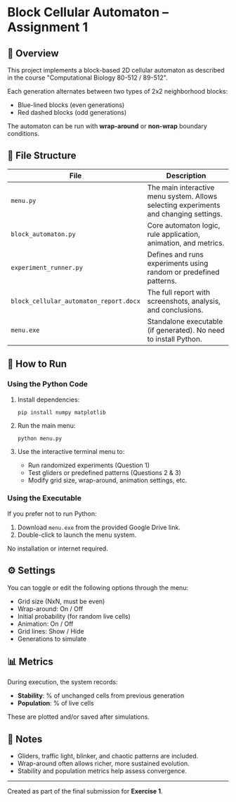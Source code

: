 # Block Cellular Automaton – Assignment 1

## 🧠 Overview

This project implements a block-based 2D cellular automaton as described in the course "Computational Biology 80-512 / 89-512".

Each generation alternates between two types of 2x2 neighborhood blocks:
- Blue-lined blocks (even generations)
- Red dashed blocks (odd generations)

The automaton can be run with **wrap-around** or **non-wrap** boundary conditions.

## 📁 File Structure

| File | Description |
|------|-------------|
| `menu.py` | The main interactive menu system. Allows selecting experiments and changing settings. |
| `block_automaton.py` | Core automaton logic, rule application, animation, and metrics. |
| `experiment_runner.py` | Defines and runs experiments using random or predefined patterns. |
| `block_cellular_automaton_report.docx` | The full report with screenshots, analysis, and conclusions. |
| `menu.exe` | Standalone executable (if generated). No need to install Python. |

## 🚀 How to Run

### Using the Python Code
1. Install dependencies:
   ```
   pip install numpy matplotlib
   ```

2. Run the main menu:
   ```
   python menu.py
   ```

3. Use the interactive terminal menu to:
   - Run randomized experiments (Question 1)
   - Test gliders or predefined patterns (Questions 2 & 3)
   - Modify grid size, wrap-around, animation settings, etc.

### Using the Executable
If you prefer not to run Python:

1. Download `menu.exe` from the provided Google Drive link.
2. Double-click to launch the menu system.

No installation or internet required.

## ⚙️ Settings

You can toggle or edit the following options through the menu:
- Grid size (NxN, must be even)
- Wrap-around: On / Off
- Initial probability (for random live cells)
- Animation: On / Off
- Grid lines: Show / Hide
- Generations to simulate

## 📊 Metrics

During execution, the system records:
- **Stability**: % of unchanged cells from previous generation
- **Population**: % of live cells

These are plotted and/or saved after simulations.

## 📌 Notes

- Gliders, traffic light, blinker, and chaotic patterns are included.
- Wrap-around often allows richer, more sustained evolution.
- Stability and population metrics help assess convergence.

---

Created as part of the final submission for **Exercise 1**.
